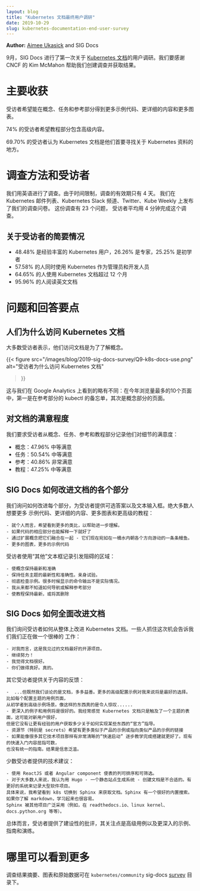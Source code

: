 ```yaml
---
layout: blog
title: "Kubernetes 文档最终用户调研"
date: 2019-10-29
slug: kubernetes-documentation-end-user-survey
---
```


**Author:** [Aimee Ukasick](https://www.linkedin.com/in/aimee-ukasick/) and SIG Docs

9月，SIG Docs 进行了第一次关于 [Kubernetes 文档](https://kubernetes.io/docs/)的用户调研。我们要感谢 CNCF
的 Kim McMahon 帮助我们创建调查并获取结果。

# 主要收获

受访者希望能在概念、任务和参考部分得到更多示例代码、更详细的内容和更多图表。

74% 的受访者希望教程部分包含高级内容。

69.70% 的受访者认为 Kubernetes 文档是他们首要寻找关于 Kubernetes 资料的地方。

# 调查方法和受访者

我们用英语进行了调查。由于时间限制，调查的有效期只有 4 天。
我们在 Kubernetes 邮件列表、Kubernetes Slack 频道、Twitter、Kube Weekly 上发布了我们的调查问卷。
这份调查有 23 个问题， 受访者平均用 4 分钟完成这个调查。

## 关于受访者的简要情况

- 48.48% 是经验丰富的 Kubernetes 用户，26.26% 是专家，25.25% 是初学者
- 57.58% 的人同时使用 Kubernetes 作为管理员和开发人员
- 64.65% 的人使用 Kubernetes 文档超过 12 个月
- 95.96% 的人阅读英文文档

# 问题和回答要点

## 人们为什么访问 Kubernetes 文档

大多数受访者表示，他们访问文档是为了了解概念。

{{< figure
    src="/images/blog/2019-sig-docs-survey/Q9-k8s-docs-use.png"
    alt="受访者为什么访问 Kubernetes 文档"
>}}

这与我们在 Google Analytics 上看到的略有不同：在今年浏览量最多的10个页面中，第一是在参考部分的 kubectl
的备忘单，其次是概念部分的页面。

## 对文档的满意程度

我们要求受访者从概念、任务、参考和教程部分记录他们对细节的满意度：

- 概念：47.96% 中等满意
- 任务：50.54% 中等满意
- 参考：40.86% 非常满意
- 教程：47.25% 中等满意

## SIG Docs 如何改进文档的各个部分

我们询问如何改进每个部分，为受访者提供可选答案以及文本输入框。绝大多数人想要更多
示例代码、更详细的内容、更多图表和更高级的教程：

```text
- 就个人而言，希望看到更多的类比，以帮助进一步理解。
- 如果代码的相应部分也能解释一下就好了
- 通过扩展概念把它们融合在一起 - 它们现在宛如在一桶水内朝各个方向游动的一条条鳗鱼。
- 更多的图表，更多的示例代码
```

受访者使用“其他”文本框记录引发阻碍的区域：

```text
- 使概念保持最新和准确
- 保持任务主题的最新性和准确性。亲身试验。
- 彻底检查示例。很多时候显示的命令输出不是实际情况。
- 我从来都不知道如何导航或解释参考部分
- 使教程保持最新，或将其删除
```

## SIG Docs 如何全面改进文档

我们询问受访者如何从整体上改进 Kubernetes 文档。一些人抓住这次机会告诉我们我们正在做一个很棒的
工作：

```text
- 对我而言，这是我见过的文档最好的开源项目。
- 继续努力！
- 我觉得文档很好。
- 你们做得真好。真的。
```

其它受访者提供关于内容的反馈：


```text
-  ...但既然我们谈论的是文档，多多益善。更多的高级配置示例对我来说将是最好的选择。比如每个配置主题的用例页面，
从初学者到高级示例场景。像这样的东西真的是令人惊叹......
- 更深入的例子和用例将是很好的。我经常感觉 Kubernetes 文档只是触及了一个主题的表面，这可能对新用户很好，
但是它没有让更有经验的用户获取多少关于如何实现某些东西的“官方”指导。
- 资源节（特别是 secrets）希望有更多类似于产品的示例或指向类似产品的示例的链接
- 如果能像很多其它技术项目那样有非常清晰的“快速启动” 逐步教学完成搭建就更好了。现有的快速入门内容屈指可数，
也没有统一的指南。结果是信息泛滥。
```


少数受访者提供的技术建议：
```text
- 使用 ReactJS 或者 Angular component 使表的列可排序和可筛选。
- 对于大多数人来说，我认为用 Hugo - 一个静态站点生成系统 - 创建文档是不合适的。有更好的系统来记录大型软件项目。
具体来说，我希望看到 k8s 切换到 Sphinx 来获取文档。Sphinx 有一个很好的内置搜索。如果你了解 markdown，学习起来也很容易。
Sphinx 被其他项目广泛采用（例如，在 readthedocs.io、linux kernel、docs.python.org 等等）。
```

总体而言，受访者提供了建设性的批评，其关注点是高级用例以及更深入的示例、指南和演练。

# 哪里可以看到更多

调查结果摘要、图表和原始数据可在 `kubernetes/community` sig-docs 
[survey](https://github.com/kubernetes/community/tree/master/sig-docs/survey) 
目录下。
